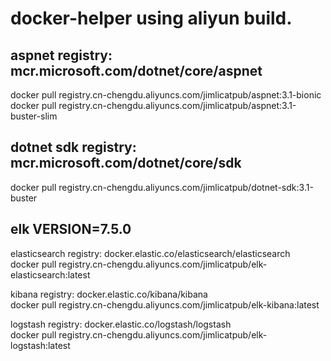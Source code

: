 # docker-helper using aliyun build.
## aspnet registry: mcr.microsoft.com/dotnet/core/aspnet
docker pull registry.cn-chengdu.aliyuncs.com/jimlicatpub/aspnet:3.1-bionic  
docker pull registry.cn-chengdu.aliyuncs.com/jimlicatpub/aspnet:3.1-buster-slim

## dotnet sdk registry: mcr.microsoft.com/dotnet/core/sdk
docker pull registry.cn-chengdu.aliyuncs.com/jimlicatpub/dotnet-sdk:3.1-buster

## elk VERSION=7.5.0
elasticsearch registry: docker.elastic.co/elasticsearch/elasticsearch  
docker pull registry.cn-chengdu.aliyuncs.com/jimlicatpub/elk-elasticsearch:latest

kibana registry: docker.elastic.co/kibana/kibana  
docker pull registry.cn-chengdu.aliyuncs.com/jimlicatpub/elk-kibana:latest

logstash registry: docker.elastic.co/logstash/logstash  
docker pull registry.cn-chengdu.aliyuncs.com/jimlicatpub/elk-logstash:latest
